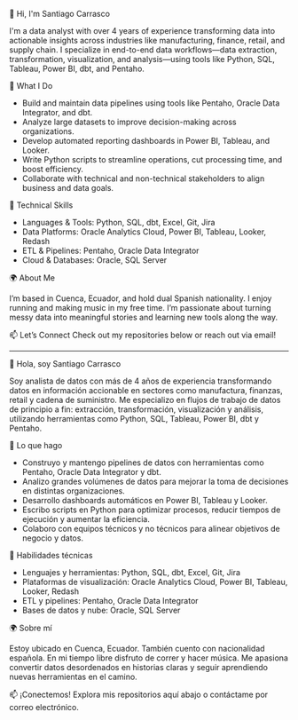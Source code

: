 👋 Hi, I'm Santiago Carrasco

I'm a data analyst with over 4 years of experience transforming data into actionable insights across industries like manufacturing, finance, retail, and supply chain. I specialize in end-to-end data workflows—data extraction, transformation, visualization, and analysis—using tools like Python, SQL, Tableau, Power BI, dbt, and Pentaho.

🔧 What I Do
- Build and maintain data pipelines using tools like Pentaho, Oracle Data Integrator, and dbt.
- Analyze large datasets to improve decision-making across organizations.
- Develop automated reporting dashboards in Power BI, Tableau, and Looker.
- Write Python scripts to streamline operations, cut processing time, and boost efficiency.
- Collaborate with technical and non-technical stakeholders to align business and data goals.

🧠 Technical Skills
- Languages & Tools: Python, SQL, dbt, Excel, Git, Jira
- Data Platforms: Oracle Analytics Cloud, Power BI, Tableau, Looker, Redash
- ETL & Pipelines: Pentaho, Oracle Data Integrator
- Cloud & Databases: Oracle, SQL Server

🌍 About Me

I’m based in Cuenca, Ecuador, and hold dual Spanish nationality. I enjoy running and making music in my free time. I’m passionate about turning messy data into meaningful stories and learning new tools along the way.

📫 Let’s Connect
Check out my repositories below or reach out via email!


-------------------------------------------------------------------------------------------------------------------------

👋 Hola, soy Santiago Carrasco

Soy analista de datos con más de 4 años de experiencia transformando datos en información accionable en sectores como manufactura, finanzas, retail y cadena de suministro. Me especializo en flujos de trabajo de datos de principio a fin: extracción, transformación, visualización y análisis, utilizando herramientas como Python, SQL, Tableau, Power BI, dbt y Pentaho.

🔧 Lo que hago
- Construyo y mantengo pipelines de datos con herramientas como Pentaho, Oracle Data Integrator y dbt.
- Analizo grandes volúmenes de datos para mejorar la toma de decisiones en distintas organizaciones.
- Desarrollo dashboards automáticos en Power BI, Tableau y Looker.
- Escribo scripts en Python para optimizar procesos, reducir tiempos de ejecución y aumentar la eficiencia.
- Colaboro con equipos técnicos y no técnicos para alinear objetivos de negocio y datos.

🧠 Habilidades técnicas
- Lenguajes y herramientas: Python, SQL, dbt, Excel, Git, Jira
- Plataformas de visualización: Oracle Analytics Cloud, Power BI, Tableau, Looker, Redash
- ETL y pipelines: Pentaho, Oracle Data Integrator
- Bases de datos y nube: Oracle, SQL Server

🌍 Sobre mí

Estoy ubicado en Cuenca, Ecuador. También cuento con nacionalidad española. En mi tiempo libre disfruto de correr y hacer música. Me apasiona convertir datos desordenados en historias claras y seguir aprendiendo nuevas herramientas en el camino.

📫 ¡Conectemos!
Explora mis repositorios aquí abajo o contáctame por correo electrónico.
